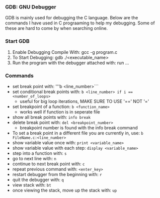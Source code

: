 ### GDB: GNU Debugger
GDB is mainly used for debugging the C language. Below are the commands I have used in C prograaming to help my debugging. Some of these are hard to come by when searching online.

### Start GDB
1. Enable Debugging Compile With: gcc -g program.c
2. To Start Debugging: gdb ./<executable_name>
3. Run the program with the debugger attached with: run <arg1> <arg2>...

### Commands
- set break point with: '''b <line_number>```
- set conditional break points with: ```b <line_number> if i == <number_of_loops>```
  - useful for big loop iterations,  MAKE SURE TO USE '==' NOT '=' 
- set breakpoint of a function: ```b <function_name>```
  - works well if function is in seperate file
- show all break points with: ```info break```
- delete break point with: ```del <breakpoint_number>```
  - breakpoint number is found with the info break command
- To set a break point in a different file you are currently in, use: ```b FileName.c:<line_number>```
- show variable value once with: ```print <variable_name>```
- show variable value with each step: ```display <variable_name>```
- step into a function with: ```s```   
- go to next line with: ```n```
- continue to next break point with: ```c```
- repeat previous command with: ```<enter_key>```
- restart debugger from the beginning with: ```r```
- quit the debugger with: ```q```
- view stack with: ```bt```
- once viewing the stack, move up the stack with: ```up```
